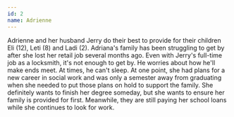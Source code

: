 ```yaml
---
id: 2
name: Adrienne
---
```


Adrienne and her husband Jerry do their best to provide for their children Eli (12), Leti (8) and Ladi (2). Adriana's family has been struggling to get by after she lost her retail job several months ago. Even with Jerry's full-time job as a locksmith, it's not enough to get by. He worries about how he'll make ends meet. At times, he can't sleep. At one point, she had plans for a new career in social work and was only a semester away from graduating when she needed to put those plans on hold to support the family. She definitely wants to finish her degree someday, but she wants to ensure her family is provided for first. Meanwhile, they are still paying her school loans while she continues to look for work.

